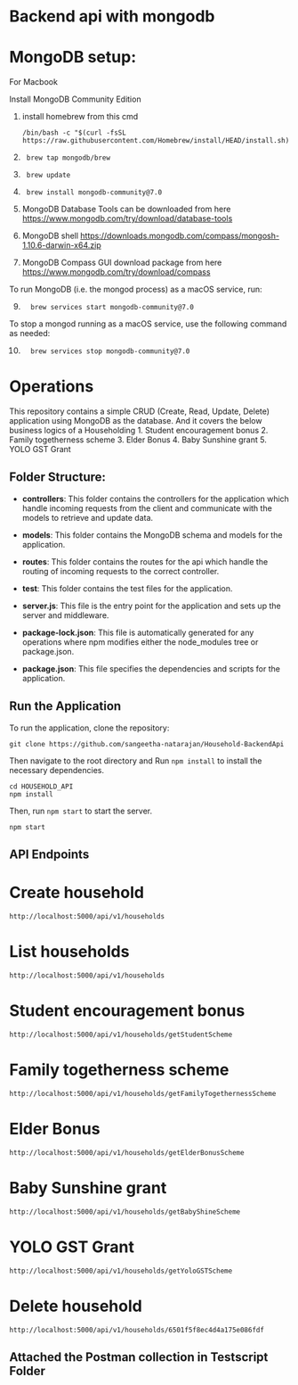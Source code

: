 # Backend api with mongodb

# MongoDB setup:

For Macbook

Install MongoDB Community Edition

1. install homebrew from this cmd

       /bin/bash -c "$(curl -fsSL https://raw.githubusercontent.com/Homebrew/install/HEAD/install.sh)"

2.
        brew tap mongodb/brew

3.      brew update

5.      brew install mongodb-community@7.0
   

6. MongoDB Database Tools can be downloaded from here
        https://www.mongodb.com/try/download/database-tools

7. MongoDB shell 
            https://downloads.mongodb.com/compass/mongosh-1.10.6-darwin-x64.zip

8.  MongoDB Compass GUI download package from here
            https://www.mongodb.com/try/download/compass

To run MongoDB (i.e. the mongod process) as a macOS service, run:

9.       brew services start mongodb-community@7.0


To stop a mongod running as a macOS service, use the following command as needed:

10.	      brew services stop mongodb-community@7.0



# Operations
This repository contains a simple CRUD (Create, Read, Update, Delete) application using MongoDB as the database.
And it covers the below business logics of a Householding
    1. Student encouragement bonus
    2. Family togetherness scheme
    3. Elder Bonus
    4. Baby Sunshine grant
    5. YOLO GST Grant


## Folder Structure:

- **controllers**: This folder contains the controllers for the application which handle incoming requests from the client and communicate with the models to retrieve and update data.

- **models**: This folder contains the MongoDB schema and models for the application.

- **routes**: This folder contains the routes for the api which handle the routing of incoming requests to the correct controller.

- **test**: This folder contains the test files for the application.

- **server.js**: This file is the entry point for the application and sets up the server and middleware.

- **package-lock.json**: This file is automatically generated for any operations where npm modifies either the node_modules tree or package.json.

- **package.json**: This file specifies the dependencies and scripts for the application.

## Run the Application
To run the application, clone the repository:

    git clone https://github.com/sangeetha-natarajan/Household-BackendApi

Then navigate to the root directory and Run `npm install` to install the necessary dependencies. 

    cd HOUSEHOLD_API
    npm install

Then, run `npm start` to start the server.
    
    npm start


## API Endpoints

# Create household
    http://localhost:5000/api/v1/households

# List households
    http://localhost:5000/api/v1/households

# Student encouragement bonus
    http://localhost:5000/api/v1/households/getStudentScheme
    
# Family togetherness scheme
    http://localhost:5000/api/v1/households/getFamilyTogethernessScheme

# Elder Bonus
    http://localhost:5000/api/v1/households/getElderBonusScheme

# Baby Sunshine grant
    http://localhost:5000/api/v1/households/getBabyShineScheme

# YOLO GST Grant
    http://localhost:5000/api/v1/households/getYoloGSTScheme

# Delete household
    http://localhost:5000/api/v1/households/6501f5f8ec4d4a175e086fdf

## Attached the Postman collection in Testscript Folder 




    
